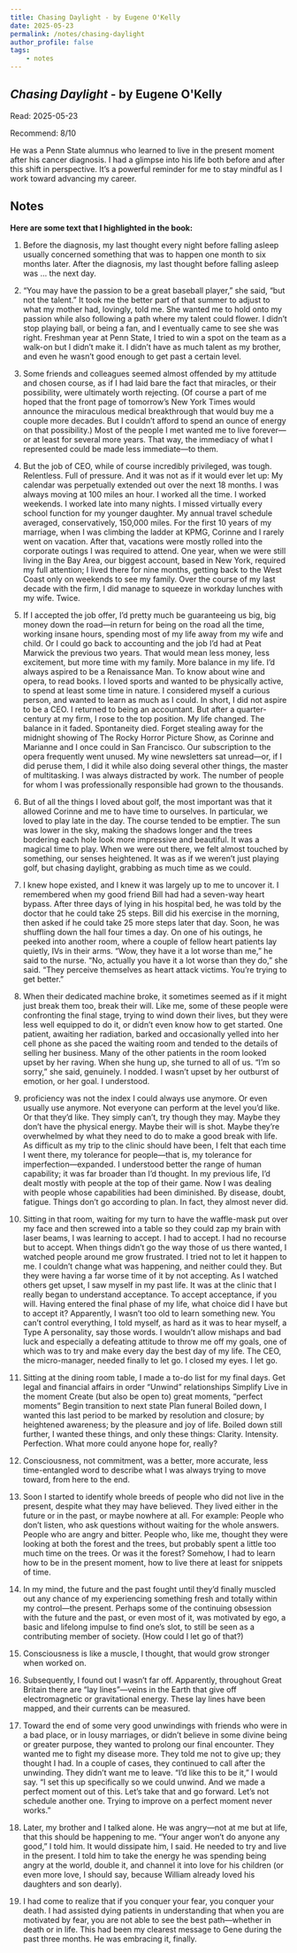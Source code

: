 ```yaml
---
title: Chasing Daylight - by Eugene O'Kelly
date: 2025-05-23
permalink: /notes/chasing-daylight
author_profile: false
tags:
    - notes
---
```


## *Chasing Daylight* - by Eugene O'Kelly

Read: 2025-05-23

Recommend: 8/10

He was a Penn State alumnus who learned to live in the present moment after his cancer diagnosis. I had a glimpse into his life both before and after this shift in perspective. It’s a powerful reminder for me to stay mindful as I work toward advancing my career.

## Notes

**Here are some text that I highlighted in the book:** 

1. Before the diagnosis, my last thought every night before falling asleep usually concerned something that was to happen one month to six months later. After the diagnosis, my last thought before falling asleep was … the next day.

2. “You may have the passion to be a great baseball player,” she said, “but not the talent.” It took me the better part of that summer to adjust to what my mother had, lovingly, told me. She wanted me to hold onto my passion while also following a path where my talent could flower. I didn’t stop playing ball, or being a fan, and I eventually came to see she was right. Freshman year at Penn State, I tried to win a spot on the team as a walk-on but I didn’t make it. I didn’t have as much talent as my brother, and even he wasn’t good enough to get past a certain level.

3. Some friends and colleagues seemed almost offended by my attitude and chosen course, as if I had laid bare the fact that miracles, or their possibility, were ultimately worth rejecting. (Of course a part of me hoped that the front page of tomorrow’s New York Times would announce the miraculous medical breakthrough that would buy me a couple more decades. But I couldn’t afford to spend an ounce of energy on that possibility.) Most of the people I met wanted me to live forever—or at least for several more years. That way, the immediacy of what I represented could be made less immediate—to them.

4. But the job of CEO, while of course incredibly privileged, was tough. Relentless. Full of pressure. And it was not as if it would ever let up: My calendar was perpetually extended out over the next 18 months. I was always moving at 100 miles an hour. I worked all the time. I worked weekends. I worked late into many nights. I missed virtually every school function for my younger daughter. My annual travel schedule averaged, conservatively, 150,000 miles. For the first 10 years of my marriage, when I was climbing the ladder at KPMG, Corinne and I rarely went on vacation. After that, vacations were mostly rolled into the corporate outings I was required to attend. One year, when we were still living in the Bay Area, our biggest account, based in New York, required my full attention; I lived there for nine months, getting back to the West Coast only on weekends to see my family. Over the course of my last decade with the firm, I did manage to squeeze in workday lunches with my wife. Twice.

5. If I accepted the job offer, I’d pretty much be guaranteeing us big, big money down the road—in return for being on the road all the time, working insane hours, spending most of my life away from my wife and child. Or I could go back to accounting and the job I’d had at Peat Marwick the previous two years. That would mean less money, less excitement, but more time with my family. More balance in my life. I’d always aspired to be a Renaissance Man. To know about wine and opera, to read books. I loved sports and wanted to be physically active, to spend at least some time in nature. I considered myself a curious person, and wanted to learn as much as I could. In short, I did not aspire to be a CEO. I returned to being an accountant. But after a quarter-century at my firm, I rose to the top position. My life changed. The balance in it faded. Spontaneity died. Forget stealing away for the midnight showing of The Rocky Horror Picture Show, as Corinne and Marianne and I once could in San Francisco. Our subscription to the opera frequently went unused. My wine newsletters sat unread—or, if I did peruse them, I did it while also doing several other things, the master of multitasking. I was always distracted by work. The number of people for whom I was professionally responsible had grown to the thousands.

6. But of all the things I loved about golf, the most important was that it allowed Corinne and me to have time to ourselves. In particular, we loved to play late in the day. The course tended to be emptier. The sun was lower in the sky, making the shadows longer and the trees bordering each hole look more impressive and beautiful. It was a magical time to play. When we were out there, we felt almost touched by something, our senses heightened. It was as if we weren’t just playing golf, but chasing daylight, grabbing as much time as we could.

7. I knew hope existed, and I knew it was largely up to me to uncover it. I remembered when my good friend Bill had had a seven-way heart bypass. After three days of lying in his hospital bed, he was told by the doctor that he could take 25 steps. Bill did his exercise in the morning, then asked if he could take 25 more steps later that day. Soon, he was shuffling down the hall four times a day. On one of his outings, he peeked into another room, where a couple of fellow heart patients lay quietly, IVs in their arms. “Wow, they have it a lot worse than me,” he said to the nurse. “No, actually you have it a lot worse than they do,” she said. “They perceive themselves as heart attack victims. You’re trying to get better.”

8. When their dedicated machine broke, it sometimes seemed as if it might just break them too, break their will. Like me, some of these people were confronting the final stage, trying to wind down their lives, but they were less well equipped to do it, or didn’t even know how to get started. One patient, awaiting her radiation, barked and occasionally yelled into her cell phone as she paced the waiting room and tended to the details of selling her business. Many of the other patients in the room looked upset by her raving. When she hung up, she turned to all of us. “I’m so sorry,” she said, genuinely. I nodded. I wasn’t upset by her outburst of emotion, or her goal. I understood.

9. proficiency was not the index I could always use anymore. Or even usually use anymore. Not everyone can perform at the level you’d like. Or that they’d like. They simply can’t, try though they may. Maybe they don’t have the physical energy. Maybe their will is shot. Maybe they’re overwhelmed by what they need to do to make a good break with life. As difficult as my trip to the clinic should have been, I felt that each time I went there, my tolerance for people—that is, my tolerance for imperfection—expanded. I understood better the range of human capability; it was far broader than I’d thought. In my previous life, I’d dealt mostly with people at the top of their game. Now I was dealing with people whose capabilities had been diminished. By disease, doubt, fatigue. Things don’t go according to plan. In fact, they almost never did.

10. Sitting in that room, waiting for my turn to have the waffle-mask put over my face and then screwed into a table so they could zap my brain with laser beams, I was learning to accept. I had to accept. I had no recourse but to accept. When things didn’t go the way those of us there wanted, I watched people around me grow frustrated. I tried not to let it happen to me. I couldn’t change what was happening, and neither could they. But they were having a far worse time of it by not accepting. As I watched others get upset, I saw myself in my past life. It was at the clinic that I really began to understand acceptance. To accept acceptance, if you will. Having entered the final phase of my life, what choice did I have but to accept it? Apparently, I wasn’t too old to learn something new. You can’t control everything, I told myself, as hard as it was to hear myself, a Type A personality, say those words. I wouldn’t allow mishaps and bad luck and especially a defeating attitude to throw me off my goals, one of which was to try and make every day the best day of my life. The CEO, the micro-manager, needed finally to let go. I closed my eyes. I let go.

11. Sitting at the dining room table, I made a to-do list for my final days.  Get legal and financial affairs in order  “Unwind” relationships  Simplify  Live in the moment  Create (but also be open to) great moments, “perfect moments”  Begin transition to next state  Plan funeral Boiled down, I wanted this last period to be marked by resolution and closure; by heightened awareness; by the pleasure and joy of life. Boiled down still further, I wanted these things, and only these things: Clarity. Intensity. Perfection. What more could anyone hope for, really?

12. Consciousness, not commitment, was a better, more accurate, less time-entangled word to describe what I was always trying to move toward, from here to the end.

13. Soon I started to identify whole breeds of people who did not live in the present, despite what they may have believed. They lived either in the future or in the past, or maybe nowhere at all. For example: People who don’t listen, who ask questions without waiting for the whole answers. People who are angry and bitter. People who, like me, thought they were looking at both the forest and the trees, but probably spent a little too much time on the trees. Or was it the forest? Somehow, I had to learn how to be in the present moment, how to live there at least for snippets of time.

14. In my mind, the future and the past fought until they’d finally muscled out any chance of my experiencing something fresh and totally within my control—the present. Perhaps some of the continuing obsession with the future and the past, or even most of it, was motivated by ego, a basic and lifelong impulse to find one’s slot, to still be seen as a contributing member of society. (How could I let go of that?)

15. Consciousness is like a muscle, I thought, that would grow stronger when worked on.

16. Subsequently, I found out I wasn’t far off. Apparently, throughout Great Britain there are “lay lines”—veins in the Earth that give off electromagnetic or gravitational energy. These lay lines have been mapped, and their currents can be measured.

17. Toward the end of some very good unwindings with friends who were in a bad place, or in lousy marriages, or didn’t believe in some divine being or greater purpose, they wanted to prolong our final encounter. They wanted me to fight my disease more. They told me not to give up; they thought I had. In a couple of cases, they continued to call after the unwinding. They didn’t want me to leave. “I’d like this to be it,” I would say. “I set this up specifically so we could unwind. And we made a perfect moment out of this. Let’s take that and go forward. Let’s not schedule another one. Trying to improve on a perfect moment never works.”

18. Later, my brother and I talked alone. He was angry—not at me but at life, that this should be happening to me. “Your anger won’t do anyone any good,” I told him. It would dissipate him, I said. He needed to try and live in the present. I told him to take the energy he was spending being angry at the world, double it, and channel it into love for his children (or even more love, I should say, because William already loved his daughters and son dearly).

19. I had come to realize that if you conquer your fear, you conquer your death. I had assisted dying patients in understanding that when you are motivated by fear, you are not able to see the best path—whether in death or in life. This had been my clearest message to Gene during the past three months. He was embracing it, finally.

